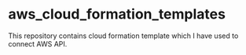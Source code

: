 # aws_cloud_formation_templates
This repository contains cloud formation template which I have used to connect AWS API.
